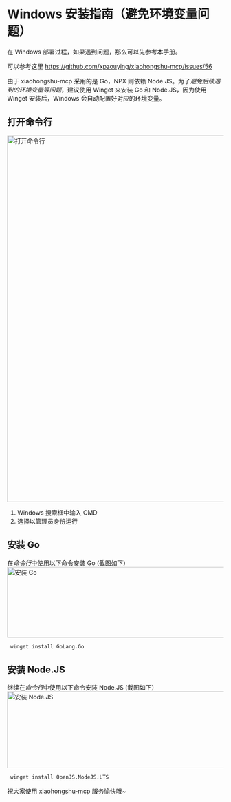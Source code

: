 # Windows 安装指南（避免环境变量问题）

在 Windows 部署过程，如果遇到问题，那么可以先参考本手册。

可以参考这里 https://github.com/xpzouying/xiaohongshu-mcp/issues/56

由于 xiaohongshu-mcp 采用的是 Go，NPX 则依赖 Node.JS。为了*避免后续遇到的环境变量等问题*，建议使用 Winget 来安装 Go 和 Node.JS，因为使用 Winget 安装后，Windows 会自动配置好对应的环境变量。

## 打开命令行
<img width="981" height="851" alt="打开命令行" src="https://github.com/user-attachments/assets/1170e4b4-5a47-41ae-9beb-6ca9bd896ede" />

1. Windows 搜索框中输入 CMD
2. 选择以管理员身份运行

## 安装 Go 
在*命令行*中使用以下命令安装 Go (截图如下）
<img width="762" height="164" alt="安装 Go" src="https://github.com/user-attachments/assets/621752cf-a757-41e6-9b14-45ff559537f3" />

```bash
 winget install GoLang.Go
```

## 安装 Node.JS
继续在*命令行*中使用以下命令安装 Node.JS (截图如下）
<img width="665" height="178" alt="安装 Node.JS" src="https://github.com/user-attachments/assets/e09f33cb-f6dc-46f1-824a-ed3c7929658f" />


```bash
 winget install OpenJS.NodeJS.LTS
```

祝大家使用 xiaohongshu-mcp 服务愉快哦~
